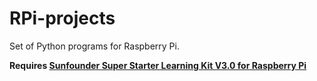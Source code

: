 # RPi-projects

Set of Python programs for Raspberry Pi.

**Requires [Sunfounder Super Starter Learning Kit V3.0 for Raspberry Pi](https://www.amazon.ca/SunFounder-Raspberry-Including-Instructions-Beginners/dp/B0795GB6D4/ref=sr_1_4_sspa?dchild=1&keywords=sunfounder+super+kit+raspberry+pi&qid=1609530423&sr=8-4-spons&psc=1&spLa=ZW5jcnlwdGVkUXVhbGlmaWVyPUEzNEZXVkJHUEVKSEpIJmVuY3J5cHRlZElkPUEwNDM3NTA1M1ZGR1ZaUDk1S1VQNyZlbmNyeXB0ZWRBZElkPUEwOTcyODI1MVpWQTJQWDBRUEVZMCZ3aWRnZXROYW1lPXNwX2F0ZiZhY3Rpb249Y2xpY2tSZWRpcmVjdCZkb05vdExvZ0NsaWNrPXRydWU=)**
